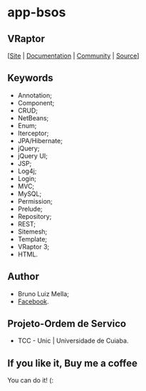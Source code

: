 app-bsos
========
## VRaptor

[[Site](http://vraptor.caelum.com.br) | [Documentation](http://vraptor.caelum.com.br/documentacao/vraptor3-guia-de-1-minuto/) | [Community](http://vraptor.caelum.com.br/comunidade.jsp) | [Source](http://github.com/caelum/vraptor)]

## Keywords
  
+ Annotation;
+ Component;
+ CRUD;
+ NetBeans;
+ Enum;
+ Iterceptor;
+ JPA/Hibernate;
+ jQuery;
+ jQuery UI;
+ JSP;
+ Log4j;
+ Login;
+ MVC;
+ MySQL;
+ Permission;
+ Prelude;
+ Repository;
+ REST;
+ Sitemesh;
+ Template;
+ VRaptor 3;
+ HTML.

## Author

+ Bruno Luiz Mella;
+ [Facebook](https://www.facebook.com/xBrUnO.DarKx?ref=tn_tnmn).

## Projeto-Ordem de Servico

+ TCC - Unic | Universidade de Cuiaba.


## If you like it, Buy me a coffee

You can do it! (:
